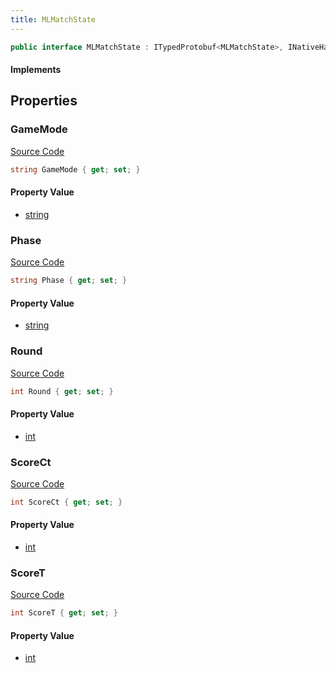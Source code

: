 ```yaml
---
title: MLMatchState
---
```


```csharp
public interface MLMatchState : ITypedProtobuf<MLMatchState>, INativeHandle
```

#### Implements

## Properties

### GameMode

[Source Code](https://github.com/swiftly-solution/swiftlys2/blob/main/managed/src/SwiftlyS2.Generated/Protobufs/Interfaces/MLMatchState.cs#L13)

```csharp
string GameMode { get; set; }
```

#### Property Value

- [string](https://learn.microsoft.com/dotnet/api/system.string)

### Phase

[Source Code](https://github.com/swiftly-solution/swiftlys2/blob/main/managed/src/SwiftlyS2.Generated/Protobufs/Interfaces/MLMatchState.cs#L16)

```csharp
string Phase { get; set; }
```

#### Property Value

- [string](https://learn.microsoft.com/dotnet/api/system.string)

### Round

[Source Code](https://github.com/swiftly-solution/swiftlys2/blob/main/managed/src/SwiftlyS2.Generated/Protobufs/Interfaces/MLMatchState.cs#L19)

```csharp
int Round { get; set; }
```

#### Property Value

- [int](https://learn.microsoft.com/dotnet/api/system.int32)

### ScoreCt

[Source Code](https://github.com/swiftly-solution/swiftlys2/blob/main/managed/src/SwiftlyS2.Generated/Protobufs/Interfaces/MLMatchState.cs#L22)

```csharp
int ScoreCt { get; set; }
```

#### Property Value

- [int](https://learn.microsoft.com/dotnet/api/system.int32)

### ScoreT

[Source Code](https://github.com/swiftly-solution/swiftlys2/blob/main/managed/src/SwiftlyS2.Generated/Protobufs/Interfaces/MLMatchState.cs#L25)

```csharp
int ScoreT { get; set; }
```

#### Property Value

- [int](https://learn.microsoft.com/dotnet/api/system.int32)

